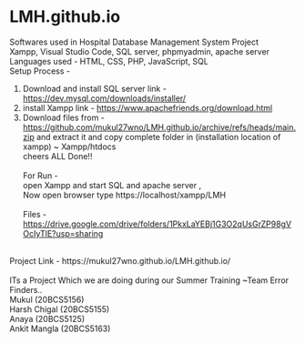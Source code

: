 # LMH.github.io
Softwares used in Hospital Database Management System Project <br>
Xampp,
Visual Studio Code,
SQL server,
phpmyadmin,
apache server<br>
Languages used - 
HTML,
CSS,
PHP,
JavaScript,
SQL<br>
Setup Process - <br>
1. Download and install SQL server link - https://dev.mysql.com/downloads/installer/ <br>
2. install Xampp link - https://www.apachefriends.org/download.html <br>
3. Download files from - https://github.com/mukul27wno/LMH.github.io/archive/refs/heads/main.zip 
and extract it and copy complete folder in (installation location of xampp) ~ Xampp/htdocs <br>
cheers ALL Done!!<br><br>
For Run - <br>
open Xampp and start SQL and apache server , <br>
Now open browser type https://localhost/xampp/LMH
<br><br>
Files - https://drive.google.com/drive/folders/1PkxLaYEBj1G3O2qUsGrZP98gVOcIyTlE?usp=sharing
<br>
Project Link - https://mukul27wno.github.io/LMH.github.io/
<br><br> 
ITs a Project Which we are doing during our Summer Training 
~Team Error Finders..    <br/>
Mukul        (20BCS5156) <br/>
Harsh Chigal (20BCS5155) <br/>
Anaya        (20BCS5125) <br/>
Ankit Mangla (20BCS5163) <br/>
